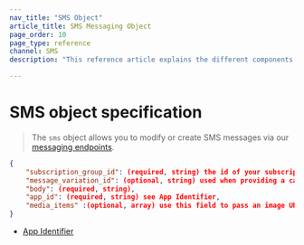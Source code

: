```yaml
---
nav_title: "SMS Object"
article_title: SMS Messaging Object
page_order: 10
page_type: reference
channel: SMS
description: "This reference article explains the different components of Braze's SMS object."

---
```

# SMS object specification

> The `sms` object allows you to modify or create SMS messages via our [messaging endpoints]({{site.baseurl}}/api/endpoints/messaging).

```json
{
    "subscription_group_id": (required, string) the id of your subscription group,
    "message_variation_id": (optional, string) used when providing a campaign_id to specify which message variation this message should be tracked under,
    "body": (required, string),
    "app_id": (required, string) see App Identifier,
    "media_items" :(optional, array) use this field to pass an image URL in an MMS to send an image with your message.    
}
```

- [App Identifier]({{site.baseurl}}/api/api_key#the-app-identifier-api-key)